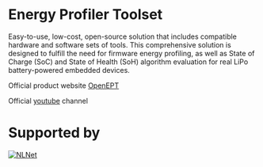 # Energy Profiler Toolset
Easy-to-use, low-cost, open-source solution that includes compatible hardware and software sets of tools. This comprehensive solution is designed to fulfill the need for firmware energy profiling, as well as State of Charge (SoC) and State of Health (SoH) algorithm evaluation for real LiPo battery-powered embedded devices.

Official product website 
[OpenEPT](https://openept.net/)

Official [youtube](https://www.youtube.com/playlist?list=PLTG-EoxvlLos_3Sex3R0yfDCwpDYyRSOo) channel 


# Supported by
[![NLNet](https://nlnet.nl/image/logo_nlnet.svg )](https://nlnet.nl/)
